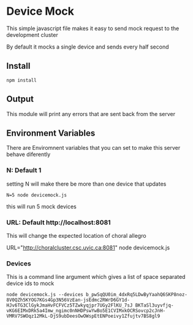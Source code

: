 # Device Mock

This simple javascript file makes it easy to send mock request to the development cluster

By default it mocks a single device and sends every half second

## Install

`npm install`

## Output

This module will print any errors that are sent back from the server

## Environment Variables

There are Enviromnent variables that you can set to make this server behave diferently

### N: Default 1

setting N will make there be more than one device that updates

```
N=5 node devicemock.js
```

this will run 5 mock devices

### URL: Default http://localhost:8081

This will change the expected location of choral allegro

URL="http://choralcluster.csc.uvic.ca:8081" node devicemock.js


### Devices

This is a command line argument which gives a list of space separated device ids to mock

`node devicemock.js --devices b_pwSqQU0im_4dxRq5LDwByYaahQ6SKP8noz-8V0QZh5KYOG7KGs4Gp3N56VzEan-jsEdmc2RWrD6GY1d-HJv6TG3ClGykJmaHvFCFVCz5TZwkyqjpr7UGy2FlKU_7sJ BKTaSl3uyvfjq-vKG6EIMxDRk5a4Imw_ngimc0nNHDPswYwBo5E1CVIMxkOCRSovcp2cJnH-VMRV7SWOqz12MkL-DjS9ubDeesOwOWspEtENPoeivy1Zfujtv7BS8gl9`
